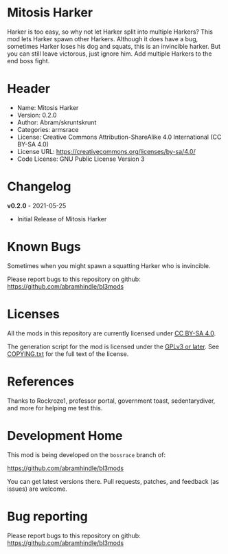 Mitosis Harker
==============

Harker is too easy, so why not let Harker split into multiple Harkers?
This mod lets Harker spawn other Harkers. Although it does have a bug, sometimes Harker loses his dog and squats, this is an invincible harker. But you can still leave victorous, just ignore him.
Add multiple Harkers to the end boss fight.

Header
======
* Name: Mitosis Harker
* Version: 0.2.0
* Author: Abram/skruntskrunt
* Categories: armsrace
* License: Creative Commons Attribution-ShareAlike 4.0 International (CC BY-SA 4.0)
* License URL: https://creativecommons.org/licenses/by-sa/4.0/
* Code License: GNU Public License Version 3

Changelog
=========

**v0.2.0** - 2021-05-25
 * Initial Release of Mitosis Harker

Known Bugs
==========

Sometimes when you might spawn a squatting Harker who is invincible.

Please report bugs to this repository on github: https://github.com/abramhindle/bl3mods

Licenses
========

All the mods in this repository are currently licensed under
[CC BY-SA 4.0](https://creativecommons.org/licenses/by-sa/4.0/).

The generation script for the mod is licensed under the
[GPLv3 or later](https://www.gnu.org/licenses/quick-guide-gplv3.html).
See [COPYING.txt](../../COPYING.txt) for the full text of the license.

References
==========

Thanks to Rockroze1, professor portal, government toast, sedentarydiver, and more 
for helping me test this.

Development Home
================

This mod is being developed on the `bossrace` branch of:

https://github.com/abramhindle/bl3mods

You can get latest versions there. Pull requests, patches, and
feedback (as issues) are welcome.

Bug reporting
=============

Please report bugs to this repository on github: https://github.com/abramhindle/bl3mods
